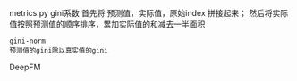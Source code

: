 metrics.py
	gini系数
	首先将 预测值，实际值，原始index 拼接起来；
	然后将实际值按照预测值的顺序排序，累加实际值的和减去一半面积

	gini-norm
	预测值的gini除以真实值的gini

DeepFM




